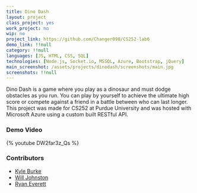 ```yaml
---
title: Dino Dash
layout: project
class_project: yes
work_project: no
wip: no
project_link: https://github.com/Changer098/CS252-lab6
demo_link: !!null
category: !!null
languages: [JS, HTML, CSS, SQL]
technologies: [Node.js, Socket.io, MSSQL, Azure, Bootstrap, jQuery]
main_screenshot: /assets/projects/dinodash/screenshots/main.jpg
screenshots: !!null
---
```

Dino Dash is a game where you play as a dinosaur and must dodge obstacles as you run. You can play by yourself to achieve the ultimate high score or compete against a friend in a battle between who can last longer. This project was made for CS252 at Purdue University and was hosted with Microsoft Azure using a custom built RESTful API.

### Demo Video

{% youtube DW2far3z_Qs %}

### Contributors

- [Kyle Burke](https://github.com/KyleNBurke)
- [Will Johnston](https://github.com/will-johnston)
- [Ryan Everett](https://github.com/Changer098)